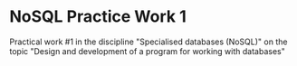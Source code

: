 # NoSQL Practice Work 1
Practical work #1 in the discipline "Specialised databases (NоSQL)" on the topic "Design and development of a program for working with databases"
